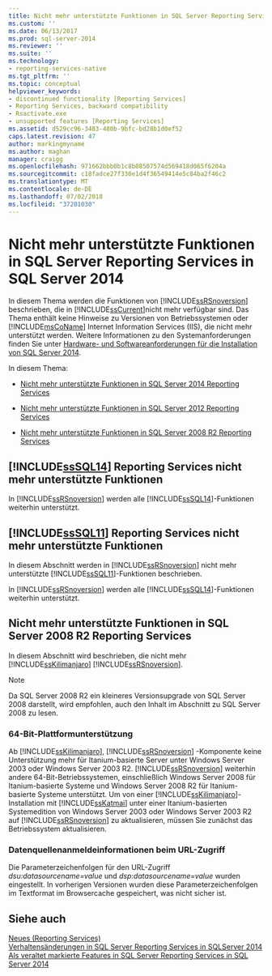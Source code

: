 ```yaml
---
title: Nicht mehr unterstützte Funktionen in SQL Server Reporting Services in SQLServer 2014 | Microsoft-Dokumentation
ms.custom: ''
ms.date: 06/13/2017
ms.prod: sql-server-2014
ms.reviewer: ''
ms.suite: ''
ms.technology:
- reporting-services-native
ms.tgt_pltfrm: ''
ms.topic: conceptual
helpviewer_keywords:
- discontinued functionality [Reporting Services]
- Reporting Services, backward compatibility
- Rsactivate.exe
- unsupported features [Reporting Services]
ms.assetid: d529cc96-3483-480b-9bfc-bd28b1d0ef52
caps.latest.revision: 47
author: markingmyname
ms.author: maghan
manager: craigg
ms.openlocfilehash: 971662bbb0b1c8b08507574d569418d065f6204a
ms.sourcegitcommit: c18fadce27f330e1d4f36549414e5c84ba2f46c2
ms.translationtype: MT
ms.contentlocale: de-DE
ms.lasthandoff: 07/02/2018
ms.locfileid: "37201030"
---
```

# <a name="discontinued-functionality-to-sql-server-reporting-services-in-sql-server-2014"></a>Nicht mehr unterstützte Funktionen in SQL Server Reporting Services in SQL Server 2014
  In diesem Thema werden die Funktionen von [!INCLUDE[ssRSnoversion](../includes/ssrsnoversion-md.md)] beschrieben, die in [!INCLUDE[ssCurrent](../includes/sscurrent-md.md)]nicht mehr verfügbar sind. Das Thema enthält keine Hinweise zu Versionen von Betriebssystemen oder [!INCLUDE[msCoName](../includes/msconame-md.md)] Internet Information Services (IIS), die nicht mehr unterstützt werden. Weitere Informationen zu den Systemanforderungen finden Sie unter [Hardware- und Softwareanforderungen für die Installation von SQL Server 2014](../sql-server/install/hardware-and-software-requirements-for-installing-sql-server.md).  
  
 In diesem Thema:  
  
-   [Nicht mehr unterstützte Funktionen in SQL Server 2014 Reporting Services](#bkmk_sql14)  
  
-   [Nicht mehr unterstützte Funktionen in SQL Server 2012 Reporting Services](#bkmk_rc0)  
  
-   [Nicht mehr unterstützte Funktionen in SQL Server 2008 R2 Reporting Services](#bkmk_kj)  
  
##  <a name="bkmk_sql14"></a> [!INCLUDE[ssSQL14](../includes/sssql14-md.md)] Reporting Services nicht mehr unterstützte Funktionen  
 In [!INCLUDE[ssRSnoversion](../includes/ssrsnoversion-md.md)] werden alle [!INCLUDE[ssSQL14](../includes/sssql14-md.md)]-Funktionen weiterhin unterstützt.  
  
##  <a name="bkmk_rc0"></a> [!INCLUDE[ssSQL11](../includes/sssql11-md.md)] Reporting Services nicht mehr unterstützte Funktionen  
 In diesem Abschnitt werden in [!INCLUDE[ssRSnoversion](../includes/ssrsnoversion-md.md)] nicht mehr unterstützte [!INCLUDE[ssSQL11](../includes/sssql11-md.md)]-Funktionen beschrieben.  
  
 In [!INCLUDE[ssRSnoversion](../includes/ssrsnoversion-md.md)] werden alle [!INCLUDE[ssSQL14](../includes/sssql14-md.md)]-Funktionen weiterhin unterstützt.  
  
##  <a name="bkmk_kj"></a> Nicht mehr unterstützte Funktionen in SQL Server 2008 R2 Reporting Services  
 In diesem Abschnitt wird beschrieben, die nicht mehr [!INCLUDE[ssKilimanjaro](../includes/sskilimanjaro-md.md)] [!INCLUDE[ssRSnoversion](../includes/ssrsnoversion-md.md)].  
  
> [!NOTE]  
>  Da SQL Server 2008 R2 ein kleineres Versionsupgrade von SQL Server 2008 darstellt, wird empfohlen, auch den Inhalt im Abschnitt zu SQL Server 2008 zu lesen.  
  
### <a name="64-bit-platform-support"></a>64-Bit-Plattformunterstützung  
 Ab [!INCLUDE[ssKilimanjaro](../includes/sskilimanjaro-md.md)], [!INCLUDE[ssRSnoversion](../includes/ssrsnoversion-md.md)] -Komponente keine Unterstützung mehr für Itanium-basierte Server unter Windows Server 2003 oder Windows Server 2003 R2. [!INCLUDE[ssRSnoversion](../includes/ssrsnoversion-md.md)] weiterhin andere 64-Bit-Betriebssystemen, einschließlich Windows Server 2008 für Itanium-basierte Systeme und Windows Server 2008 R2 für Itanium-basierte Systeme unterstützt. Um von einer [!INCLUDE[ssKilimanjaro](../includes/sskilimanjaro-md.md)]-Installation mit [!INCLUDE[ssKatmai](../includes/sskatmai-md.md)] unter einer Itanium-basierten Systemedition von Windows Server 2003 oder Windows Server 2003 R2 auf [!INCLUDE[ssRSnoversion](../includes/ssrsnoversion-md.md)] zu aktualisieren, müssen Sie zunächst das Betriebssystem aktualisieren.  
  
### <a name="data-source-credentials-in-url-access"></a>Datenquellenanmeldeinformationen beim URL-Zugriff  
 Die Parameterzeichenfolgen für den URL-Zugriff *dsu:datasourcename=value* und *dsp:datasourcename=value* wurden eingestellt. In vorherigen Versionen wurden diese Parameterzeichenfolgen im Textformat im Browsercache gespeichert, was nicht sicher ist.  
  
## <a name="see-also"></a>Siehe auch  
 [Neues &#40;Reporting Services&#41;](what-s-new-reporting-services.md)   
 [Verhaltensänderungen in SQL Server Reporting Services in SQLServer 2014](behavior-changes-to-sql-server-reporting-services-in-sql-server-2016.md)   
 [Als veraltet markierte Features in SQL Server Reporting Services in SQL Server 2014](deprecated-features-in-sql-server-reporting-services-ssrs.md)  
  
  
